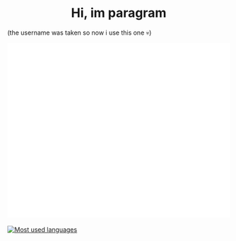 <h1 align="center">Hi, im paragram</h1>
<p>(the username was taken so now i use this one 💀)</p>

![Metrics](/github-metrics.svg)

<a href="#"><img align="center" name="i stol these form theMacckabu" src="https://readme-card-themackabu.vercel.app/api/top-langs/?username=Paragramex&hide=java&langs_count=10&v=174&theme=dark&langs_count=10&layout=compact&hide_border=true&bg_color=0D1117" height="220px" alt="Most used languages"></a>
